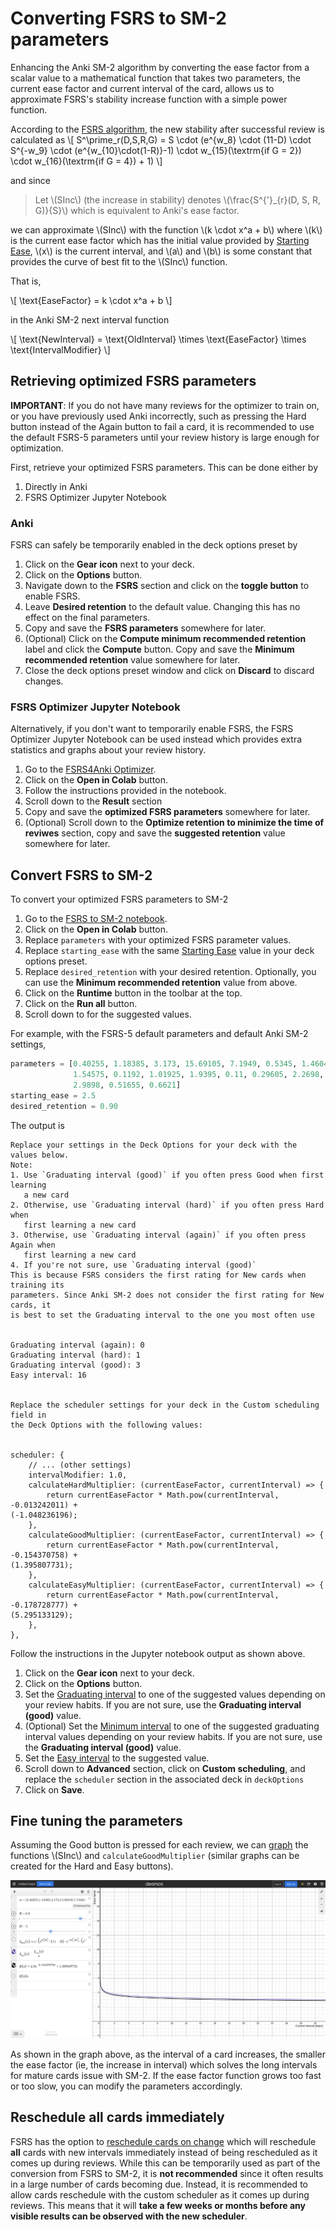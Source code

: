 # Converting FSRS to SM-2 parameters

Enhancing the Anki SM-2 algorithm by converting the ease factor from a scalar
value to a mathematical function that takes two parameters, the current ease
factor and current interval of the card, allows us to approximate FSRS's
stability increase function with a simple power function.

According to the [FSRS
algorithm](https://github.com/open-spaced-repetition/fsrs4anki/wiki/The-Algorithm/7225d0832246b312f3b7112b25b171bc10efbbbe), 
the new stability after successful review is calculated as
\\[
S^\prime_r(D,S,R,G) = S \cdot (e^{w_8} \cdot (11-D) \cdot S^{-w_9} \cdot (e^{w_{10}\cdot(1-R)}-1) \cdot w_{15}(\textrm{if G = 2}) \cdot w_{16}(\textrm{if G = 4}) + 1)
\\]

and since

> Let \\(SInc\\) (the increase in stability) denotes \\(\frac{S^{'}_{r}(D, S,
> R, G)}{S}\\) which is equivalent to Anki's ease factor.

we can approximate \\(SInc\\) with the function \\(k \cdot x^a + b\\) where
\\(k\\) is the current ease factor which has the initial value provided by
[Starting Ease](https://docs.ankiweb.net/deck-options.html#starting-ease),
\\(x\\) is the current interval, and \\(a\\) and \\(b\\) is some constant that
provides the curve of best fit to the \\(SInc\\) function.

That is, 

\\[
\text{EaseFactor} = k \cdot x^a + b
\\]

in the Anki SM-2 next interval function

\\[
\text{NewInterval} = \text{OldInterval} \times \text{EaseFactor} \times
\text{IntervalModifier}
\\]

## Retrieving optimized FSRS parameters

**IMPORTANT**: If you do not have many reviews for the optimizer to train on, or
you have previously used Anki incorrectly, such as pressing the Hard button
instead of the Again button to fail a card, it is recommended to use the default
FSRS-5 parameters until your review history is large enough for optimization.

First, retrieve your optimized FSRS parameters. This can be done either by

1. Directly in Anki
2. FSRS Optimizer Jupyter Notebook

### Anki

FSRS can safely be temporarily enabled in the deck options preset by

1. Click on the **Gear icon** next to your deck.
2. Click on the **Options** button.
3. Navigate down to the **FSRS** section and click on the **toggle button** to
   enable FSRS.
4. Leave **Desired retention** to the default value. Changing this has no effect on
   the final parameters.
5. Copy and save the **FSRS parameters** somewhere for later.
6. (Optional) Click on the **Compute minimum recommended retention** label and
   click the **Compute** button. Copy and save the **Minimum recommended
   retention** value somewhere for later.
7. Close the deck options preset window and click on **Discard** to discard
   changes.

### FSRS Optimizer Jupyter Notebook

Alternatively, if you don't want to temporarily enable FSRS, the FSRS Optimizer
Jupyter Notebook can be used instead which provides extra statistics and graphs
about your review history.

1. Go to the [FSRS4Anki
   Optimizer](https://github.com/open-spaced-repetition/fsrs4anki/blob/main/fsrs4anki_optimizer.ipynb).
2. Click on the **Open in Colab** button.
3. Follow the instructions provided in the notebook.
4. Scroll down to the **Result** section
5. Copy and save the **optimized FSRS parameters** somewhere for later.
6. (Optional) Scroll down to the **Optimize retention to minimize the time of
   reviwes** section, copy and save the **suggested retention** value somewhere
   for later.

## Convert FSRS to SM-2

To convert your optimized FSRS parameters to SM-2

1. Go to the [FSRS to SM-2
   notebook](https://github.com/kuroahna/anki_srs_kai/blob/main/fsrs_to_sm2.ipynb).
2. Click on the **Open in Colab** button.
3. Replace `parameters` with your optimized FSRS parameter values.
4. Replace `starting_ease` with the same [Starting
   Ease](https://docs.ankiweb.net/deck-options.html#starting-ease) value in your
   deck options preset.
5. Replace `desired_retention` with your desired retention. Optionally, you can
   use the **Minimum recommended retention** value from above.
6. Click on the **Runtime** button in the toolbar at the top.
7. Click on the **Run all** button.
8. Scroll down to for the suggested values.

For example, with the FSRS-5 default parameters and default Anki SM-2 settings,

```python
parameters = [0.40255, 1.18385, 3.173, 15.69105, 7.1949, 0.5345, 1.4604, 0.0046,
              1.54575, 0.1192, 1.01925, 1.9395, 0.11, 0.29605, 2.2698, 0.2315,
              2.9898, 0.51655, 0.6621]
starting_ease = 2.5
desired_retention = 0.90
```

The output is
```
Replace your settings in the Deck Options for your deck with the values below.
Note:
1. Use `Graduating interval (good)` if you often press Good when first learning
   a new card
2. Otherwise, use `Graduating interval (hard)` if you often press Hard when
   first learning a new card
3. Otherwise, use `Graduating interval (again)` if you often press Again when
   first learning a new card
4. If you're not sure, use `Graduating interval (good)`
This is because FSRS considers the first rating for New cards when training its
parameters. Since Anki SM-2 does not consider the first rating for New cards, it
is best to set the Graduating interval to the one you most often use


Graduating interval (again): 0
Graduating interval (hard): 1
Graduating interval (good): 3
Easy interval: 16


Replace the scheduler settings for your deck in the Custom scheduling field in
the Deck Options with the following values:


scheduler: {
    // ... (other settings)
    intervalModifier: 1.0,
    calculateHardMultiplier: (currentEaseFactor, currentInterval) => {
        return currentEaseFactor * Math.pow(currentInterval, -0.013242011) +
(-1.048236196);
    },
    calculateGoodMultiplier: (currentEaseFactor, currentInterval) => {
        return currentEaseFactor * Math.pow(currentInterval, -0.154370758) +
(1.395807731);
    },
    calculateEasyMultiplier: (currentEaseFactor, currentInterval) => {
        return currentEaseFactor * Math.pow(currentInterval, -0.178728777) +
(5.295133129);
    },
},
```

Follow the instructions in the Jupyter notebook output as shown above.

1. Click on the **Gear icon** next to your deck.
2. Click on the **Options** button.
3. Set the [Graduating
   interval](https://docs.ankiweb.net/deck-options.html#graduating-interval) to
   one of the suggested values depending on your review habits. If you are not
   sure, use the **Graduating interval (good)** value.
4. (Optional) Set the [Minimum
   interval](https://docs.ankiweb.net/deck-options.html#minimum-interval) to one
   of the suggested graduating interval values depending on your review habits.
   If you are not sure, use the **Graduating interval (good)** value.
5. Set the [Easy
   interval](https://docs.ankiweb.net/deck-options.html#easy-interval) to the
   suggested value.
6. Scroll down to **Advanced** section, click on **Custom scheduling**, and
   replace the `scheduler` section in the associated deck in `deckOptions`
7. Click on **Save**.

## Fine tuning the parameters

Assuming the Good button is pressed for each review, we can
[graph](https://www.desmos.com/calculator/wn9smg19qs) the functions \\(SInc\\)
and `calculateGoodMultiplier` (similar graphs can be created for the Hard and
Easy buttons).

![FSRS to SM2 Good Button](../images/fsrsToSM2GoodButton.png)

As shown in the graph above, as the interval of a card increases, the smaller
the ease factor (ie, the increase in interval) which solves the long intervals
for mature cards issue with SM-2. If the ease factor function grows too fast or
too slow, you can modify the parameters accordingly.

## Reschedule all cards immediately

FSRS has the option to [reschedule cards on
change](https://docs.ankiweb.net/deck-options.html#reschedule-cards-on-change)
which will reschedule **all** cards with new intervals immediately instead of
being rescheduled as it comes up during reviews. While this can be temporarily
used as part of the conversion from FSRS to SM-2, it is **not recommended**
since it often results in a large number of cards becoming due. Instead, it is
recommended to allow cards reschedule with the custom scheduler as it comes up
during reviews. This means that it will **take a few weeks or months before any
visible results can be observed with the new scheduler**.
